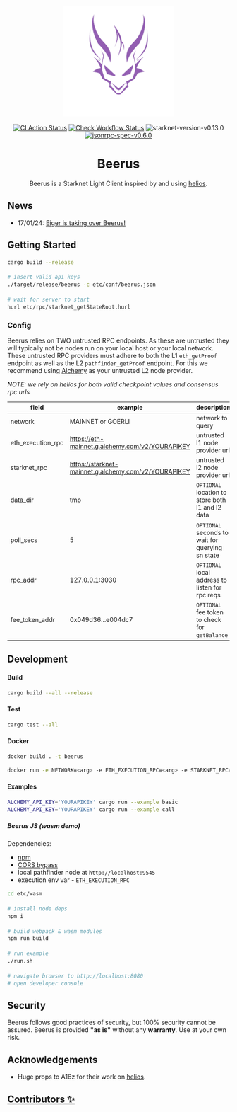 <div align="center">
  <img src="etc/beerus.png" height="250" />
  <div align="center">

  [![CI Action Status](https://github.com/eigerco/beerus/actions/workflows/ci.yml/badge.svg)](https://github.com/eigerco/beerus/actions/workflows/ci.yml)
  [![Check Workflow Status](https://github.com/eigerco/beerus/actions/workflows/check.yml/badge.svg)](https://github.com/eigerco/beerus/actions/workflows/check.yml)
  ![starknet-version-v0.13.0](https://img.shields.io/badge/Starknet_Version-v0.13.0-2ea44f?labelColor=282d33&logo=ethereum)
  [![jsonrpc-spec-v0.6.0](https://img.shields.io/badge/JSON--RPC-v0.6.0-2ea44f?labelColor=282d33&logo=ethereum)](https://github.com/starkware-libs/starknet-specs/tree/v0.6.0)

  </div>
  <h1>Beerus</h1>

  Beerus is a Starknet Light Client inspired by and using
  [helios](https://github.com/a16z/helios/).
</div>

## News

* 17/01/24: [Eiger is taking over Beerus!](https://www.eiger.co/blog/eiger-taking-over-ownership-for-beerus-working-on-starknet-light-clients)

## Getting Started

```bash
cargo build --release

# insert valid api keys
./target/release/beerus -c etc/conf/beerus.json

# wait for server to start
hurl etc/rpc/starknet_getStateRoot.hurl
```

### Config

Beerus relies on TWO untrusted RPC endpoints. As these are untrusted they will
typically not be nodes run on your local host or your local network. These 
untrusted RPC providers must adhere to both the L1 `eth_getProof` endpoint
as well as the L2 `pathfinder_getProof` endpoint. For this we recommend using
[Alchemy](https://www.alchemy.com) as your untrusted L2 node provider. 

*NOTE: we rely on helios for both valid checkpoint values and consensus rpc urls*

| field   | example | description |
| ----------- | ----------- | ----------- |
| network | MAINNET or GOERLI | network to query |
| eth_execution_rpc | https://eth-mainnet.g.alchemy.com/v2/YOURAPIKEY | untrusted l1 node provider url |
| starknet_rpc | https://starknet-mainnet.g.alchemy.com/v2/YOURAPIKEY | untrusted l2 node provider url |
| data_dir | tmp | `OPTIONAL` location to store both l1 and l2 data |
| poll_secs | 5 | `OPTIONAL` seconds to wait for querying sn state |
| rpc_addr | 127.0.0.1:3030 | `OPTIONAL` local address to listen for rpc reqs |
| fee_token_addr | 0x049d36...e004dc7 | `OPTIONAL` fee token to check for `getBalance` |

## Development

#### Build

```bash
cargo build --all --release
```

#### Test

```bash
cargo test --all
```

#### Docker

```bash
docker build . -t beerus
```

```bash
docker run -e NETWORK=<arg> -e ETH_EXECUTION_RPC=<arg> -e STARKNET_RPC=<arg> -it beerus
```

#### Examples

```bash
ALCHEMY_API_KEY='YOURAPIKEY' cargo run --example basic
ALCHEMY_API_KEY='YOURAPIKEY' cargo run --example call
```

##### Beerus JS (wasm demo)

Dependencies:

- [npm](https://docs.npmjs.com/downloading-and-installing-node-js-and-npm)
- [CORS bypass](https://github.com/garmeeh/local-cors-proxy/blob/master/README.md)
- local pathfinder node at `http://localhost:9545`
- execution env var - `ETH_EXECUTION_RPC`

```bash
cd etc/wasm

# install node deps
npm i

# build webpack & wasm modules
npm run build

# run example
./run.sh

# navigate browser to http://localhost:8080
# open developer console
```

## Security

Beerus follows good practices of security, but 100% security cannot be assured.
Beerus is provided **"as is"** without any **warranty**. Use at your own risk.

## Acknowledgements

- Huge props to A16z for their work on
  [helios](https://github.com/a16z/helios/).

## [Contributors ✨](https://github.com/eigerco/beerus/contributors)

